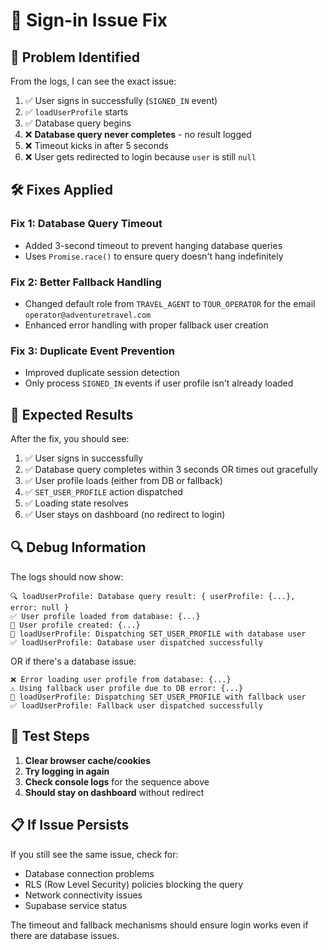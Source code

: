 # 🔧 **Sign-in Issue Fix**

## 🚨 **Problem Identified**

From the logs, I can see the exact issue:

1. ✅ User signs in successfully (`SIGNED_IN` event)
2. ✅ `loadUserProfile` starts
3. ✅ Database query begins
4. ❌ **Database query never completes** - no result logged
5. ❌ Timeout kicks in after 5 seconds
6. ❌ User gets redirected to login because `user` is still `null`

## 🛠️ **Fixes Applied**

### **Fix 1: Database Query Timeout**
- Added 3-second timeout to prevent hanging database queries
- Uses `Promise.race()` to ensure query doesn't hang indefinitely

### **Fix 2: Better Fallback Handling**
- Changed default role from `TRAVEL_AGENT` to `TOUR_OPERATOR` for the email `operator@adventuretravel.com`
- Enhanced error handling with proper fallback user creation

### **Fix 3: Duplicate Event Prevention**
- Improved duplicate session detection
- Only process `SIGNED_IN` events if user profile isn't already loaded

## 🎯 **Expected Results**

After the fix, you should see:
1. ✅ User signs in successfully
2. ✅ Database query completes within 3 seconds OR times out gracefully
3. ✅ User profile loads (either from DB or fallback)
4. ✅ `SET_USER_PROFILE` action dispatched
5. ✅ Loading state resolves
6. ✅ User stays on dashboard (no redirect to login)

## 🔍 **Debug Information**

The logs should now show:
```
🔍 loadUserProfile: Database query result: { userProfile: {...}, error: null }
✅ User profile loaded from database: {...}
👤 User profile created: {...}
🔄 loadUserProfile: Dispatching SET_USER_PROFILE with database user
✅ loadUserProfile: Database user dispatched successfully
```

OR if there's a database issue:
```
❌ Error loading user profile from database: {...}
⚠️ Using fallback user profile due to DB error: {...}
🔄 loadUserProfile: Dispatching SET_USER_PROFILE with fallback user
✅ loadUserProfile: Fallback user dispatched successfully
```

## 🚀 **Test Steps**

1. **Clear browser cache/cookies**
2. **Try logging in again**
3. **Check console logs** for the sequence above
4. **Should stay on dashboard** without redirect

## 📋 **If Issue Persists**

If you still see the same issue, check for:
- Database connection problems
- RLS (Row Level Security) policies blocking the query
- Network connectivity issues
- Supabase service status

The timeout and fallback mechanisms should ensure login works even if there are database issues.
